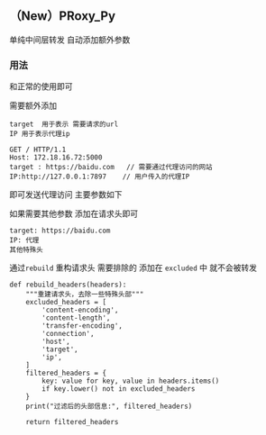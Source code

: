 ## （New）PRoxy_Py	

单纯中间层转发 自动添加额外参数

### 用法

和正常的使用即可

需要额外添加

```
target  用于表示 需要请求的url
IP 用于表示代理ip
```

```
GET / HTTP/1.1
Host: 172.18.16.72:5000
target : https://baidu.com   // 需要通过代理访问的网站
IP:http://127.0.0.1:7897	// 用户传入的代理IP
```

即可发送代理访问 主要参数如下

如果需要其他参数 添加在请求头即可

```
target: https://baidu.com
IP: 代理
其他特殊头
```

通过`rebuild` 重构请求头 需要排除的 添加在 `excluded` 中 就不会被转发

```
def rebuild_headers(headers):
    """重建请求头，去除一些特殊头部"""
    excluded_headers = [
        'content-encoding',
        'content-length',
        'transfer-encoding',
        'connection',
        'host',
        'target',
        'ip',
    ]
    filtered_headers = {
        key: value for key, value in headers.items()
        if key.lower() not in excluded_headers
    }
    print("过滤后的头部信息:", filtered_headers)

    return filtered_headers
```

